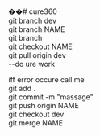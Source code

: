 ��#   c u r e 3 6 0 </br>
 
git branch dev</br>
git branch NAME</br>
git branch </br>
git checkout NAME</br>
git pull origin dev</br>
--do ure work</br>
<div>
iff error occure call me
<div>
git add .</br>
git commit -m "massage"</br>
git push origin NAME</br>
git checkout dev</br>
git merge NAME</br>
